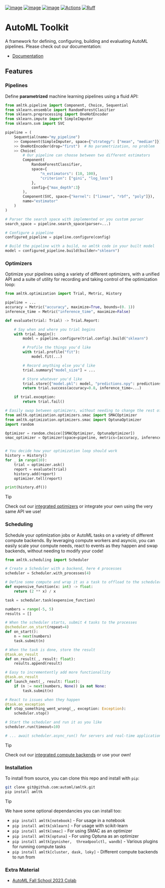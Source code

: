 [![image](https://img.shields.io/pypi/v/amltk.svg)](https://pypi.python.org/pypi/amltk)
[![image](https://img.shields.io/pypi/l/amltk.svg)](https://pypi.python.org/pypi/amltk)
[![image](https://img.shields.io/pypi/pyversions/amltk.svg)](https://pypi.python.org/pypi/amltk)
[![Actions](https://github.com/automl/amltk/actions/workflows/test.yml/badge.svg)](https://github.com/automl/amltk/actions)
[![Ruff](https://img.shields.io/endpoint?url=https://raw.githubusercontent.com/astral-sh/ruff/main/assets/badge/v2.json)](https://github.com/astral-sh/ruff)

# AutoML Toolkit
A framework for defining, configuring, building and evaluating AutoML pipelines.
Please check out our documentation:
* [Documentation](https://automl.github.io/amltk/)

## Features

### Pipelines
Define **parametrized** machine learning pipelines using a fluid API:
```python
from amltk.pipeline import Component, Choice, Sequential
from sklearn.ensemble import RandomForestClasifier
from sklearn.preprocessing import OneHotEncoder
from sklearn.impute import SimpleImputer
from sklearn.svm import SVC

pipeline = (
    Sequential(name="my_pipeline")
    >> Component(SimpleImputer, space={"strategy": ["mean", "median"]}),  # Choose either mean or median
    >> OneHotEncoder(drop="first")  # No parametrization, no problem
    >> Choice(
        # Our pipeline can choose between two different estimators
        Component(
            RandomForestClassifier,
            space={
                "n_estimators": (10, 100),
                "criterion": ["gini", "log_loss"]
            },
            config={"max_depth":3}
        ),
        Component(SVC, space={"kernel": ["linear", "rbf", "poly"]}),
        name="estimator"
    )
)

# Parser the search space with implemented or you custom parser
search_space = pipeline.search_space(parser=...)

# Configure a pipeline
configured_pipeline = pipeline.configure(config)

# Build the pipeline with a build, no amltk code in your built model
model = configured_pipeline.build(builder="sklearn")
```

### Optimizers
Optimize your pipelines using a variety of different optimizers, with a unified API and
a suite of utility for recording and taking control of the optimization loop:

```python
from amltk.optimization import Trial, Metric, History

pipeline = ...
accuracy = Metric("accuracy", maximize=True, bounds=(0. 1))
inference_time = Metric("inference_time", maximize=False)

def evaluate(trial: Trial) -> Trial.Report:

    # Say when and where you trial begins
    with trial.begin():
        model = pipeline.configure(trial.config).build("sklearn")

        # Profile the things you'd like
        with trial.profile("fit"):
            model.fit(...)

        # Record anything else you'd like
        trial.summary["model_size"] = ...

        # Store whatever you'd like
        trial.store({"model.pkl": model, "predictions.npy": predictions}),
        return trial.success(accuracy=0.8, inference_time=...)

    if trial.exception:
        return trial.fail()

# Easily swap between optimizers, without needing to change the rest of your code
from amltk.optimization.optimizers.smac import SMACOptimizer
from amltk.optimization.optimizers.smac import OptunaOptimizer
import random

Optimizer = random.choice([SMACOptimizer, OptunaOptimizer])
smac_optimizer = Optimizer(space=pipeline, metrics=[accuracy, inference_time], bucket="results")


# You decide how your optimization loop should work
history = History()
for _ in range(10):
    trial = optimizer.ask()
    report = evaluate(trial)
    history.add(report)
    optimizer.tell(report)

print(history.df())
```

> [!TIP]
> Check out our [integrated optimizers](https://automl.github.io/amltk/latest/reference/optimization/optimizers) or integrate your own using the very
> same API we use!

### Scheduling
Schedule your optimization jobs or AutoML tasks on a variety of different compute backends. By leveraging
compute workers and asyncio, you can easily scale your compute needs, react to events as they happen and
swap backends, without needing to modify your code!

```python
from amltk.scheduling import Scheduler

# Create a Scheduler with a backend, here 4 processes
scheduler = Scheduler.with_processes(4)

# Define some compute and wrap it as a task to offload to the scheduler
def expensive_function(x: int) -> float:
    return (2 ** x) / x

task = scheduler.task(expensive_function)

numbers = range(-5, 5)
results = []

# When the scheduler starts, submit 4 tasks to the processes
@scheduler.on_start(repeat=4)
def on_start():
    n = next(numbers)
    task.submit(n)

# When the task is done, store the result
@task.on_result
def on_result(_, result: float):
    results.append(result)

# Easy to incrementently add more functionallity
@task.on_result
def launch_next(_, result: float):
    if (n := next(numbers, None)) is not None:
        task.submit(n)

# React to issues when they happen
@task.on_exception
def stop_something_went_wrong(_, exception: Exception):
    scheduler.stop()

# Start the scheduler and run it as you like
scheduler.run(timeout=10)

# ... await scheduler.async_run() for servers and real-time applications
```

> [!TIP]
> Check out our [integrated compute backends](https://automl.github.io/amltk/latest/reference/scheduling/executors) or use your own!


### Installation
To install from source, you can clone this repo and install with `pip`:

```bash
git clone git@github.com:automl/amltk.git
pip install amltk
```

> [!TIP]
> We have some optional dependancies you can install too:
> * `pip install amltk[notebook]` - For usage in a notebook
> * `pip install amltk[sklearn]` - For usage with scikit-learn
> * `pip install amltk[smac]` - For using SMAC as an optimizer
> * `pip install amltk[optuna]` - For using Optuna as an optimizer
> * `pip install amltk[pynisher,  threadpoolctl, wandb]` - Various plugins for running compute tasks
> * `pip install amltk[cluster, dask, loky]` - Different compute backends to run from

### Extra Material
* [AutoML Fall School 2023 Colab](https://colab.research.google.com/drive/1aMfNhHDTXs-x8sxWtvX13vML9cytxeF1#forceEdit=true&sandboxMode=true)
